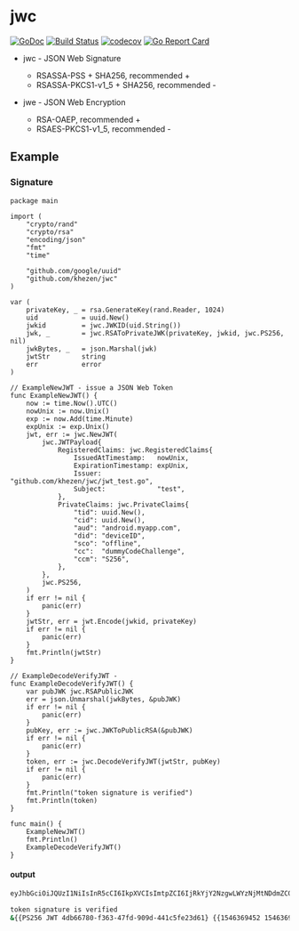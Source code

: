 # jwc

[![GoDoc](https://img.shields.io/badge/go-documentation-blue.svg?style=flat-square)](https://godoc.org/github.com/khezen/jwc)
[![Build Status](http://img.shields.io/travis/khezen/jwc.svg?style=flat-square)](https://travis-ci.org/khezen/jwc) [![codecov](https://img.shields.io/codecov/c/github/khezen/jwc/master.svg?style=flat-square)](https://codecov.io/gh/khezen/jwc)
[![Go Report Card](https://goreportcard.com/badge/github.com/khezen/jwc?style=flat-square)](https://goreportcard.com/report/github.com/khezen/jwc)

* jwc - JSON Web Signature
  * RSASSA-PSS + SHA256, recommended +
  * RSASSA-PKCS1-v1_5 + SHA256, recommended -
  
* jwe - JSON Web Encryption
  * RSA-OAEP, recommended +
  * RSAES-PKCS1-v1_5, recommended -

## Example

### Signature

```golang
package main

import (
	"crypto/rand"
	"crypto/rsa"
	"encoding/json"
	"fmt"
	"time"

	"github.com/google/uuid"
	"github.com/khezen/jwc"
)

var (
	privateKey, _ = rsa.GenerateKey(rand.Reader, 1024)
	uid           = uuid.New()
	jwkid         = jwc.JWKID(uid.String())
	jwk, _        = jwc.RSAToPrivateJWK(privateKey, jwkid, jwc.PS256, nil)
	jwkBytes, _   = json.Marshal(jwk)
	jwtStr        string
	err           error
)

// ExampleNewJWT - issue a JSON Web Token
func ExampleNewJWT() {
	now := time.Now().UTC()
	nowUnix := now.Unix()
	exp := now.Add(time.Minute)
	expUnix := exp.Unix()
	jwt, err := jwc.NewJWT(
		jwc.JWTPayload{
			RegisteredClaims: jwc.RegisteredClaims{
				IssuedAtTimestamp:   nowUnix,
				ExpirationTimestamp: expUnix,
				Issuer:              "github.com/khezen/jwc/jwt_test.go",
				Subject:             "test",
			},
			PrivateClaims: jwc.PrivateClaims{
				"tid": uuid.New(),
				"cid": uuid.New(),
				"aud": "android.myapp.com",
				"did": "deviceID",
				"sco": "offline",
				"cc":  "dummyCodeChallenge",
				"ccm": "S256",
			},
		},
		jwc.PS256,
	)
	if err != nil {
		panic(err)
	}
	jwtStr, err = jwt.Encode(jwkid, privateKey)
	if err != nil {
		panic(err)
	}
	fmt.Println(jwtStr)
}

// ExampleDecodeVerifyJWT -
func ExampleDecodeVerifyJWT() {
	var pubJWK jwc.RSAPublicJWK
	err = json.Unmarshal(jwkBytes, &pubJWK)
	if err != nil {
		panic(err)
	}
	pubKey, err := jwc.JWKToPublicRSA(&pubJWK)
	if err != nil {
		panic(err)
	}
	token, err := jwc.DecodeVerifyJWT(jwtStr, pubKey)
	if err != nil {
		panic(err)
	}
	fmt.Println("token signature is verified")
	fmt.Println(token)
}

func main() {
	ExampleNewJWT()
	fmt.Println()
	ExampleDecodeVerifyJWT()
}
```

#### output

```sh
eyJhbGciOiJQUzI1NiIsInR5cCI6IkpXVCIsImtpZCI6IjRkYjY2NzgwLWYzNjMtNDdmZC05MDlkLTQ0MWM1ZmUyM2Q2MSJ9.eyJleHAiOjE1NDYzNjk0NTIsImlhdCI6MTU0NjM2OTM5MiwiaXNzIjoiZ2l0aHViLmNvbS9raGV6ZW4vandjL2p3dF90ZXN0LmdvIiwic3ViIjoidGVzdCIsInByaXYiOnsiYXVkIjoiYW5kcm9pZC5teWFwcC5jb20iLCJjYyI6ImR1bW15Q29kZUNoYWxsZW5nZSIsImNjbSI6IlMyNTYiLCJjaWQiOiIwMTA4YmZiZC0yZjc2LTQyMmEtYTNiZC0yNjMxZmVhYWNiZWUiLCJkaWQiOiJkZXZpY2VJRCIsInNjbyI6Im9mZmxpbmUiLCJ0aWQiOiJiMGIwZWM5Mi1jZTNjLTQ3ZjUtODQ5Ny03Y2FiMjkxNDcyZDAifX0.WktA5tt_Tt6R-qZuTqpSB7xnYDrMlJXjz7aTzQys1UjMAEjLFHCWqmLp33DRlUboZiZQWa_6D4c6fzS-UHFQ9pQ_73s_Rg83i6XEMJIlr2k420g_cO-N_y425gnoJ2GDOpVSGxMS5uofh8JoE6OZpPNauJo_Z5MNpEKp5XZDEAE

token signature is verified
&{{PS256 JWT 4db66780-f363-47fd-909d-441c5fe23d61} {{1546369452 1546369392 github.com/khezen/jwc/jwt_test.go test } map[tid:b0b0ec92-ce3c-47f5-8497-7cab291472d0 aud:android.myapp.com cc:dummyCodeChallenge ccm:S256 cid:0108bfbd-2f76-422a-a3bd-2631feaacbee did:deviceID sco:offline]}}
```
